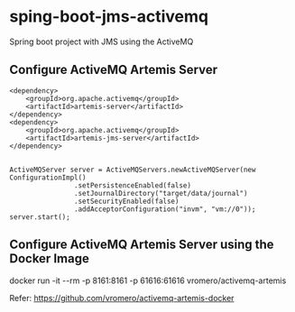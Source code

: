 # sping-boot-jms-activemq
Spring boot project with JMS using the ActiveMQ


## Configure ActiveMQ Artemis Server 

	<dependency>
		<groupId>org.apache.activemq</groupId>
		<artifactId>artemis-server</artifactId>
	</dependency>
	<dependency>
		<groupId>org.apache.activemq</groupId>
		<artifactId>artemis-jms-server</artifactId>
	</dependency>


	ActiveMQServer server = ActiveMQServers.newActiveMQServer(new ConfigurationImpl()
					.setPersistenceEnabled(false)
					.setJournalDirectory("target/data/journal")
					.setSecurityEnabled(false)
					.addAcceptorConfiguration("invm", "vm://0"));
	server.start(); 


## Configure ActiveMQ Artemis Server using the Docker Image

docker run -it --rm -p 8161:8161 -p 61616:61616 vromero/activemq-artemis

Refer: https://github.com/vromero/activemq-artemis-docker 
